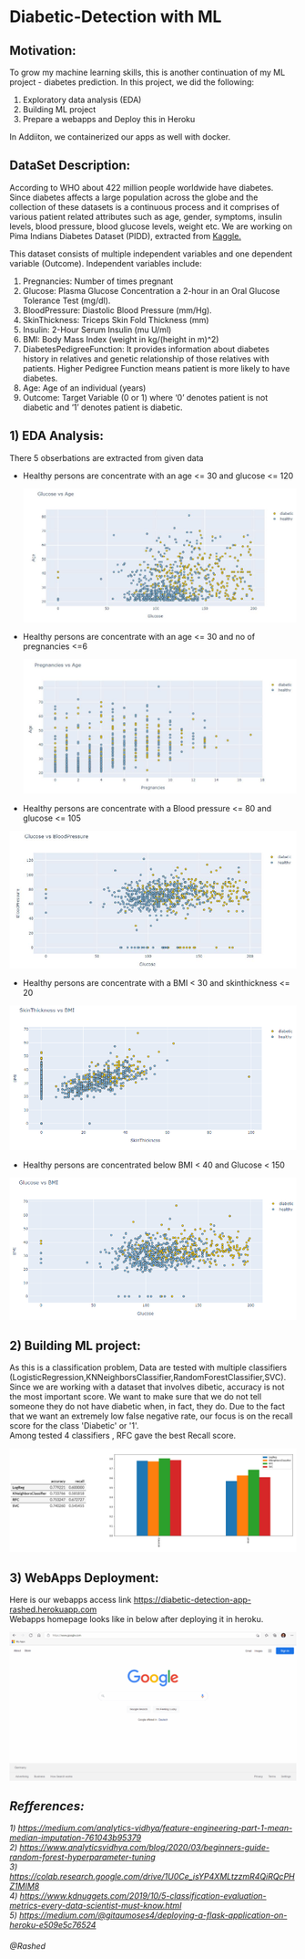 # Diabetic-Detection with ML

## Motivation:
To grow my machine learning skills, this is another continuation of my ML project - diabetes prediction. 
In this project, we did the following:
1) Exploratory data analysis (EDA)
2) Building ML project
3) Prepare a webapps and Deploy this in Heroku  

In Addiiton, we containerized our apps as well with docker. 
 
## DataSet Description:
According to WHO about 422 million people worldwide have diabetes. Since diabetes affects a large population across the globe and the collection of these datasets is a continuous process and it comprises of various patient related attributes such as age, gender, symptoms, insulin levels, blood pressure, blood glucose levels, weight etc. We are working on Pima Indians Diabetes Dataset (PIDD), extracted from <a href="https://www.kaggle.com/uciml/pima-indians-diabetes-database">Kaggle.</a>

This dataset consists of multiple independent variables and one dependent variable (Outcome). Independent variables include:

1) Pregnancies: Number of times pregnant
2) Glucose: Plasma Glucose Concentration a 2-hour in an Oral Glucose Tolerance Test (mg/dl).
3) BloodPressure: Diastolic Blood Pressure (mm/Hg).
4) SkinThickness: Triceps Skin Fold Thickness (mm)
5) Insulin: 2-Hour Serum Insulin (mu U/ml)
6) BMI: Body Mass Index (weight in kg/(height in m)^2)
7) DiabetesPedigreeFunction: It provides information about diabetes history in relatives and genetic relationship of those relatives with patients. Higher Pedigree Function means patient is more likely to have diabetes.
8) Age: Age of an individual (years)
9) Outcome: Target Variable (0 or 1) where ‘0’ denotes patient is not diabetic and ‘1’ denotes patient is diabetic.

## 1) EDA Analysis:

There 5 obserbations are extracted from given data

- Healthy persons are concentrate with an age <= 30 and glucose <= 120

  <p align="center">
  <img src="/charts/tmp/gvsa.png"   title = "Glucose Vs Age">
  </p>
  
- Healthy persons are concentrate with an age <= 30 and no of pregnancies <=6
  
  <p align="center">
  <img src="/charts/tmp/pvsa.png"   title = "Pregnancy Vs Age">
  </p>
  
 - Healthy persons are concentrate with a Blood pressure <= 80 and glucose <= 105
  
  <p align="center">
  <img src="/charts/tmp/gvsbp.png"   title = "Glucose Vs Blood Pressure">
  </p>
  
  - Healthy persons are concentrate with a BMI < 30 and skinthickness <= 20
  
  <p align="center">
  <img src="/charts/tmp/BMIvsST.png"   title = "BMI Vs skinthickness">
  </p>
  
  - Healthy persons are concentrated below BMI < 40 and Glucose < 150
  
  <p align="center">
  <img src="/charts/tmp/gvsBMI.png"   title = "BMI Vs Glucose">
  </p>

## 2) Building ML project:
As this is a classification problem, Data are tested with multiple classifiers (LogisticRegression,KNNeighborsClassifier,RandomForestClassifier,SVC). Since we are working with a dataset that involves dibetic, accuracy is not the most important score. We want to make sure that we do not tell someone they do not have diabetic when, in fact, they do. Due to the fact that we want an extremely low false negative rate, our focus is on the recall score for the class 'Diabetic' or '1'.  
Among tested 4 classifiers , RFC gave the best Recall score. 

<p align="center">
<img src="/charts/tmp/model_performence.png"   title = "models">
</p>

## 3) WebApps Deployment:

Here is our webapps access link <a href="https://diabetic-detection-app-rashed.herokuapp.com/">https://diabetic-detection-app-rashed.herokuapp.com</a>   
Webapps homepage looks like in below after deploying it in heroku.

<!-- ![Alt Text](https://github.com/rashed2940/Diabetic-detection/blob/main/charts/apps.gif) -->

<p align="center">
<img src="/charts/apps.gif"   title = "WebApps Home Page">
</p>


## *Refferences:*
  *1) https://medium.com/analytics-vidhya/feature-engineering-part-1-mean-median-imputation-761043b95379*  
  *2) https://www.analyticsvidhya.com/blog/2020/03/beginners-guide-random-forest-hyperparameter-tuning*  
  *3) https://colab.research.google.com/drive/1U0Ce_isYP4XMLtzzmR4QiRQcPHZ1MIM8*  
  *4) https://www.kdnuggets.com/2019/10/5-classification-evaluation-metrics-every-data-scientist-must-know.html*  
  *5) https://medium.com/@gitaumoses4/deploying-a-flask-application-on-heroku-e509e5c76524*  




###### *@Rashed*
